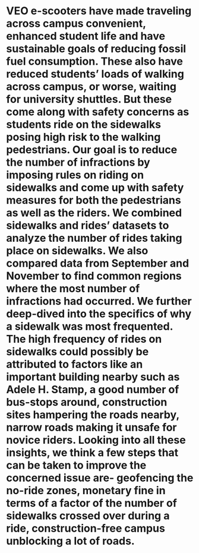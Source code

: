 # VEO e-scooters have made traveling across campus convenient, enhanced student life and have sustainable goals of reducing fossil fuel consumption. These also have reduced students’ loads of walking across campus, or worse, waiting for university shuttles. But these come along with safety concerns as students ride on the sidewalks posing high risk to the walking pedestrians. Our goal is to reduce the number of infractions by imposing rules on riding on sidewalks and come up with safety measures for both the pedestrians as well as the riders. We combined sidewalks and rides’ datasets to analyze the number of rides taking place on sidewalks. We also compared data from September and November to find common regions where the most number of infractions had occurred. We further deep-dived into the specifics of why a sidewalk was most frequented. The high frequency of rides on sidewalks could possibly be attributed to factors like an important building nearby such as Adele H. Stamp, a good number of bus-stops around, construction sites hampering the roads nearby, narrow roads making it unsafe for novice riders. Looking into all these insights, we think a few steps that can be taken to improve the concerned issue are- geofencing the no-ride zones, monetary fine in terms of a factor of the number of sidewalks crossed over during a ride, construction-free campus unblocking a lot of roads.
